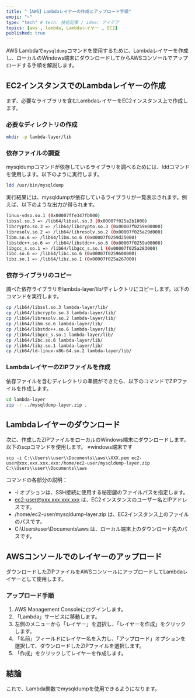```yaml
---
title: "【AWS】Lambdaレイヤーの作成とアップロード手順"
emoji: "✂️"
type: "tech" # tech: 技術記事 / idea: アイデア
topics: [aws , lambda, Lambdaレイヤー , EC2]
published: true
---
```


AWS Lambdaで`mysqldump`コマンドを使用するために、Lambdaレイヤーを作成し、ローカルのWindows端末にダウンロードしてからAWSコンソールでアップロードする手順を解説します。

## EC2インスタンスでのLambdaレイヤーの作成

まず、必要なライブラリを含むLambdaレイヤーをEC2インスタンス上で作成します。

### 必要なディレクトリの作成

```bash
mkdir -p lambda-layer/lib
```
### 依存ファイルの調査
mysqldumpコマンドが依存しているライブラリを調べるためには、lddコマンドを使用します。以下のように実行します。

```bash
ldd /usr/bin/mysqldump
```

実行結果には、mysqldumpが依存しているライブラリが一覧表示されます。例えば、以下のような出力が得られます。

```bash
linux-vdso.so.1 (0x00007ffe347fb000)
libssl.so.3 => /lib64/libssl.so.3 (0x00007f025a2b1000)
libcrypto.so.3 => /lib64/libcrypto.so.3 (0x00007f0259e00000)
libresolv.so.2 => /lib64/libresolv.so.2 (0x00007f025a29d000)
libm.so.6 => /lib64/libm.so.6 (0x00007f0259d25000)
libstdc++.so.6 => /lib64/libstdc++.so.6 (0x00007f0259a00000)
libgcc_s.so.1 => /lib64/libgcc_s.so.1 (0x00007f025a283000)
libc.so.6 => /lib64/libc.so.6 (0x00007f0259600000)
libz.so.1 => /lib64/libz.so.1 (0x00007f025a267000)
```

### 依存ライブラリのコピー
調べた依存ライブラリをlambda-layer/lib/ディレクトリにコピーします。以下のコマンドを実行します。

```bash
cp /lib64/libssl.so.3 lambda-layer/lib/
cp /lib64/libcrypto.so.3 lambda-layer/lib/
cp /lib64/libresolv.so.2 lambda-layer/lib/
cp /lib64/libm.so.6 lambda-layer/lib/
cp /lib64/libstdc++.so.6 lambda-layer/lib/
cp /lib64/libgcc_s.so.1 lambda-layer/lib/
cp /lib64/libc.so.6 lambda-layer/lib/
cp /lib64/libz.so.1 lambda-layer/lib/
cp /lib64/ld-linux-x86-64.so.2 lambda-layer/lib/
```

### LambdaレイヤーのZIPファイルを作成
依存ファイルを含むディレクトリの準備ができたら、以下のコマンドでZIPファイルを作成します。

```bash
cd lambda-layer
zip -r ../mysqldump-layer.zip .
```

## Lambdaレイヤーのダウンロード
次に、作成したZIPファイルをローカルのWindows端末にダウンロードします。以下のscpコマンドを使用します。
※windows端末です

```
scp -i C:\\Users\\user\\Documents\\aws\\XXX.pem ec2-user@xxx.xxx.xxx.xxx:/home/ec2-user/mysqldump-layer.zip C:\\Users\\user\\Documents\\aws
```

コマンドの各部分の説明：

- -i オプションは、SSH接続に使用する秘密鍵のファイルパスを指定します。
- ec2-user@xxx.xxx.xxx.xxx は、EC2インスタンスのユーザー名とIPアドレスです。
- /home/ec2-user/mysqldump-layer.zip は、EC2インスタンス上のファイルのパスです。
- C:\\Users\\user\\Documents\\aws は、ローカル端末上のダウンロード先のパスです。

## AWSコンソールでのレイヤーのアップロード
ダウンロードしたZIPファイルをAWSコンソールにアップロードしてLambdaレイヤーとして使用します。

### アップロード手順
1. AWS Management Consoleにログインします。
2. 「Lambda」サービスに移動します。
3. 左側のメニューから「レイヤー」を選択し、「レイヤーを作成」をクリックします。
4. 「名前」フィールドにレイヤー名を入力し、「アップロード」オプションを選択して、ダウンロードしたZIPファイルを選択します。
5. 「作成」をクリックしてレイヤーを作成します。

## 結論
これで、Lambda関数でmysqldumpを使用できるようになります。